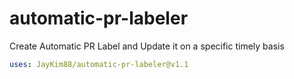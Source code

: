 # automatic-pr-labeler

Create Automatic PR Label and Update it on a specific timely basis

```yaml
uses: JayKim88/automatic-pr-labeler@v1.1
```
